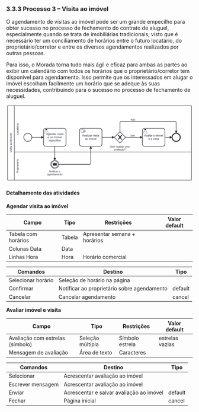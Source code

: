 ### 3.3.3 Processo 3 – Visita ao imóvel

O agendamento de visitas ao imóvel pode ser um grande empecilho para obter sucesso no processo de fechamento do contrato de aluguel, especialmente quando se trata de imobiliárias tradicionais, visto que é necessário ter um conciliamento de horários entre o futuro locatário, do proprietário/corretor e entre os diversos agendamentos realizados por outras pessoas.

Para isso, o Morada torna tudo mais ágil e eficaz para ambas as partes ao exibir um calendário com todos os horários que o proprietário/corretor tem disponível para agendamento. Isso permite que os interessados em alugar o imóvel escolham facilmente um horário que se adeque às suas necessidades, contribuindo para o sucesso no processo de fechamento de aluguel.

![Processo 3 - Visita ao imóvel](images/processo-3.png "Modelo BPMN do Processo 3.")

#### Detalhamento das atividades

**Agendar visita ao imóvel**

| **Campo**           | **Tipo**         | **Restrições**                 | **Valor default** |
| ---                 | ---              | ---                            | ---               |
| Tabela com horários | Tabela           | Apresentar semana + horários   |                   |
| Colunas Data        | Data             |                                |                   |
| Linhas Hora         | Hora             | Horário comercial              |                   |


| **Comandos**         |  **Destino**                                | **Tipo**      |
| ---                  | ---                                         | ---           |
| Selecionar horário   | Seleção de horário na página                |               |
| Confirmar            | Notificar ao proprietário sobre agendamento | default       |
| Cancelar             | Cancelar agendamento                        | cancel        |


**Avaliar imóvel e visita**

| **Campo**                        | **Tipo**         | **Restrições**  | **Valor default** |
| ---                              | ---              | ---             | ---               |
| Avaliação com estrelas (símbolo) | Seleção múltipla | Símbolo estrela |  estrelas vazias  |
| Mensagem de avaliação            | Área de texto    | Caracteres      |                   |

| **Comandos**         |  **Destino**                             | **Tipo**          |
| ---                  | ---                                      | ---               |
| Selecionar           | Acrescentar avaliação ao imóvel          |                   |
| Escrever mensagem    | Acrescentar avaliação ao imóvel          |                   |
| Enviar               | Acrescentar e salvar avaliação ao imóvel | default           |
| Fechar               | Página inicial                           | cancel            |
